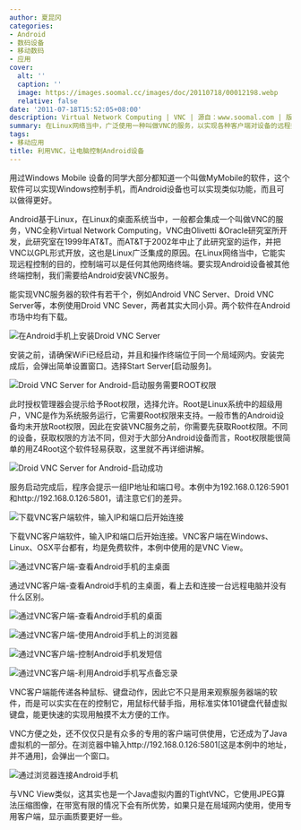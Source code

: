 ```yaml
---
author: 夏昆冈
categories:
- Android
- 数码设备
- 移动数码
- 应用
cover:
  alt: ''
  caption: ''
  image: https://images.soomal.cc/images/doc/20110718/00012198.webp
  relative: false
date: '2011-07-18T15:52:05+08:00'
description: Virtual Network Computing | VNC | 源自：www.soomal.com | 版权：原创 |  平均/总评分：09.83/59
summary: 在Linux网络当中，广泛使用一种叫做VNC的服务，以实现各种客户端对设备的远程控制。要实现Android设备被其他终端控制，同样也可以利用VNC。这样可以实现用鼠标代替手指，用标准实体101键盘代替虚拟键盘，能更快速的完成用触摸不太方便的工作。对客户端也没有特殊要求，甚至客户端浏览器就可以实现控制。
tags:
- 移动应用
title: 利用VNC，让电脑控制Android设备
---
```


用过Windows Mobile 设备的同学大部分都知道一个叫做MyMobile的软件，这个软件可以实现Windows控制手机，而Android设备也可以实现类似功能，而且可以做得更好。



Android基于Linux，在Linux的桌面系统当中，一般都会集成一个叫做VNC的服务，VNC全称Virtual Network Computing，VNC由Olivetti &Oracle研究室所开发，此研究室在1999年AT&T。而AT&T于2002年中止了此研究室的运作，并把VNC以GPL形式开放，这也是Linux广泛集成的原因。在Linux网络当中，它能实现远程控制的目的，控制端可以是任何其他网络终端。要实现Android设备被其他终端控制，我们需要给Android安装VNC服务。



能实现VNC服务器的软件有若干个，例如Android VNC Server、Droid VNC Server等，本例使用Droid VNC Sever，两者其实大同小异。两个软件在Android市场中均有下载。



![在Android手机上安装Droid VNC Server](https://images.soomal.cc/images/doc/20110718/00012188.webp)



安装之前，请确保WiFi已经启动，并且和操作终端位于同一个局域网内。安装完成后，会弹出简单设置窗口。选择Start Server[启动服务]。



![Droid VNC Server for Android-启动服务需要ROOT权限](https://images.soomal.cc/images/doc/20110718/00012189.webp)



此时授权管理器会提示给予Root权限，选择允许。Root是Linux系统中的超级用户，VNC是作为系统服务运行，它需要Root权限来支持。一般市售的Android设备均未开放Root权限，因此在安装VNC服务之前，你需要先获取Root权限。不同的设备，获取权限的方法不同，但对于大部分Android设备而言，Root权限能很简单的用Z4Root这个软件轻易获取，这里就不再详细讲解。



![Droid VNC Server for Android-启动成功](https://images.soomal.cc/images/doc/20110718/00012190.webp)



服务启动完成后，程序会提示一组IP地址和端口号。本例中为192.168.0.126:5901和http://192.168.0.126:5801，请注意它们的差异。



![下载VNC客户端软件，输入IP和端口后开始连接](https://images.soomal.cc/images/doc/20110718/00012191.webp)



下载VNC客户端软件，输入IP和端口后开始连接。VNC客户端在Windows、Linux、OSX平台都有，均是免费软件，本例中使用的是VNC View。



![通过VNC客户端-查看Android手机的主桌面](https://images.soomal.cc/images/doc/20110718/00012192.webp)



通过VNC客户端-查看Android手机的主桌面，看上去和连接一台远程电脑并没有什么区别。



![通过VNC客户端-查看Android手机的桌面](https://images.soomal.cc/images/doc/20110718/00012193.webp)



![通过VNC客户端-使用Android手机上的浏览器](https://images.soomal.cc/images/doc/20110718/00012194.webp)



![通过VNC客户端-控制Android手机发短信](https://images.soomal.cc/images/doc/20110718/00012195.webp)



![通过VNC客户端-利用Android手机写点备忘录](https://images.soomal.cc/images/doc/20110718/00012196.webp)



VNC客户端能传递各种鼠标、键盘动作，因此它不只是用来观察服务器端的软件，而是可以实实在在的控制它，用鼠标代替手指，用标准实体101键盘代替虚拟键盘，能更快速的实现用触摸不太方便的工作。



VNC方便之处，还不仅仅只是有众多的专用的客户端可供使用，它还成为了Java虚拟机的一部分。在浏览器中输入http://192.168.0.126:5801[这是本例中的地址，并不通用]，会弹出一个窗口。



![通过浏览器连接Android手机](https://images.soomal.cc/images/doc/20110718/00012197.webp)



与VNC View类似，这其实也是一个Java虚拟内置的TightVNC，它使用JPEG算法压缩图像，在带宽有限的情况下会有所优势，如果只是在局域网内使用，使用专用客户端，显示画质要更好一些。